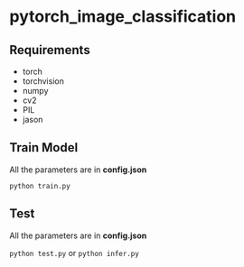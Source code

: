 # pytorch_image_classification
## Requirements
- torch
- torchvision
- numpy
- cv2
- PIL
- jason
## Train Model
All the parameters are in **config.json**

```python train.py```
## Test
All the parameters are in **config.json**

```python test.py```
or
```python infer.py```

